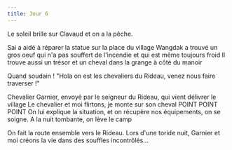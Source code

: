 ```yaml
---
title: Jour 6
---
```

Le soleil brille sur Clavaud et on a la pêche. 

Sai a aidé à réparer la statue sur la place du village
Wangdak a trouvé un gros oeuf qui n'a pas souffert de l'incendie et qui est même toujours froid
Il trouve aussi un trésor et un cheval dans la grange à côté du manoir

Quand soudain ! "Hola on est les chevaliers du Rideau, venez nous faire traverser !"

Chevalier Garnier, envoyé par le seigneur du Rideau, qui vient délivrer le village
Le chevalier et moi flirtons, je monte sur son cheval POINT POINT POINT
On lui explique la situation, et on récupère nos équipements, on se soigne.
A la nuit tombante, on lève le camp

On fait la route ensemble vers le Rideau. Lors d'une toride nuit, Garnier et moi créons la vie dans des souffles incontrôlés...